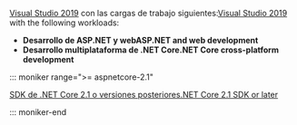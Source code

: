 <span data-ttu-id="504cf-101">[Visual Studio 2019](https://visualstudio.microsoft.com/downloads/?utm_medium=microsoft&utm_source=docs.microsoft.com&utm_campaign=inline+link&utm_content=download+vs2019) con las cargas de trabajo siguientes:</span><span class="sxs-lookup"><span data-stu-id="504cf-101">[Visual Studio 2019](https://visualstudio.microsoft.com/downloads/?utm_medium=microsoft&utm_source=docs.microsoft.com&utm_campaign=inline+link&utm_content=download+vs2019) with the following workloads:</span></span>

* <span data-ttu-id="504cf-102">**Desarrollo de ASP.NET y web**</span><span class="sxs-lookup"><span data-stu-id="504cf-102">**ASP.NET and web development**</span></span>
* <span data-ttu-id="504cf-103">**Desarrollo multiplataforma de .NET Core**</span><span class="sxs-lookup"><span data-stu-id="504cf-103">**.NET Core cross-platform development**</span></span>

::: moniker range=">= aspnetcore-2.1"

[<span data-ttu-id="504cf-104">SDK de .NET Core 2.1 o versiones posteriores</span><span class="sxs-lookup"><span data-stu-id="504cf-104">.NET Core 2.1 SDK or later</span></span>](https://dotnet.microsoft.com/download)

::: moniker-end

